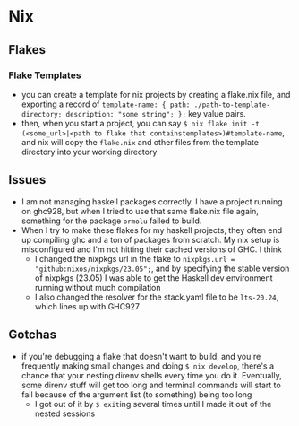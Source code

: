 # Nix

## Flakes

### Flake Templates
- you can create a template for nix projects by creating a flake.nix file, and exporting a record of `template-name: { path: ./path-to-template-directory; description: "some string"; };` key value pairs.
- then, when you start a project, you can say `$ nix flake init -t (<some_url>|<path to flake that containstemplates>)#template-name`, and nix will copy the `flake.nix` and other files from the template directory into your working directory

## Issues
- I am not managing haskell packages correctly. I have a project running on ghc928, but when I tried to use that same flake.nix file again, something for the package `ormolu` failed to build.
- When I try to make these flakes for my haskell projects, they often end up compiling ghc and a ton of packages from scratch. My nix setup is misconfigured and I'm not hitting their cached versions of GHC. I think
    - I changed the nixpkgs url in the flake to `nixpkgs.url = "github:nixos/nixpkgs/23.05";`, and by specifying the stable version of nixpkgs (23.05) I was able to get the Haskell dev environment running without much compilation
    - I also changed the resolver for the stack.yaml file to be `lts-20.24`, which lines up with GHC927

## Gotchas
* if you're debugging a flake that doesn't want to build, and you're frequently making small changes and doing `$ nix develop`, there's a chance that your nesting direnv shells every time you do it. Eventually, some direnv stuff will get too long and terminal commands will start to fail because of the argument list (to something) being too long
    * I got out of it by `$ exit`ing several times until I made it out of the nested sessions
